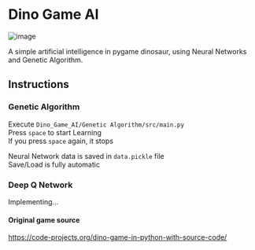 # Dino Game AI
![image](https://user-images.githubusercontent.com/48395704/59141293-04a5c680-89e5-11e9-9095-9886cf104f27.png)

A simple artificial intelligence in pygame dinosaur, using Neural Networks and Genetic Algorithm. 

## Instructions 
### Genetic Algorithm  
Execute <code>Dino_Game_AI/Genetic Algorithm/src/main.py</code>  
Press <code>space</code> to start Learning  
If you press <code>space</code> again, it stops  
    
Neural Network data is saved in <code>data.pickle</code> file  
Save/Load is fully automatic  

### Deep Q Network   
Implementing...
  
#### Original game source   
https://code-projects.org/dino-game-in-python-with-source-code/
